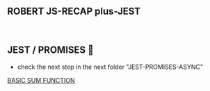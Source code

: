 ## ROBERT JS-RECAP plus-JEST

<br>

## JEST / PROMISES 🌻

- check the next step in the next folder "JEST-PROMISES-ASYNC"

[BASIC SUM FUNCTION](docs/JEST-4_promises.md)
